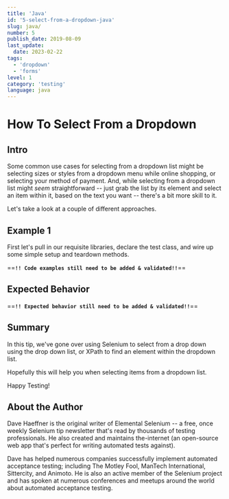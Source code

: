 ```yaml
---
title: 'Java'
id: '5-select-from-a-dropdown-java'
slug: java/
number: 5
publish_date: 2019-08-09
last_update: 
  date: 2023-02-22
tags:
  - 'dropdown'
  - 'forms'
level: 1
category: 'testing'
language: java
---
```


# How To Select From a Dropdown

## Intro

Some common use cases for selecting from a dropdown list might be selecting sizes or styles from a dropdown menu while online shopping, or selecting your method of payment. And, while selecting from a dropdown list might *seem* straightforward -- just grab the list by its element and select an item within it, based on the text you want -- there's a bit more skill to it.

Let's take a look at a couple of different approaches.

## Example 1

First let's pull in our requisite libraries, declare the test class, and wire up some simple setup and teardown methods.

==**`!! Code examples still need to be added & validated!!`**==

## Expected Behavior

==**`!! Expected behavior still need to be added & validated!!`**==

## Summary

In this tip, we've gone over using Selenium to select from a drop down using the drop down list, or XPath to find an element within the dropdown list.

Hopefully this will help you when selecting items from a dropdown list. 

Happy Testing!

## About the Author

Dave Haeffner is the original writer of Elemental Selenium -- a free, once weekly Selenium tip newsletter that's read by thousands of testing professionals. He also created and maintains the-internet (an open-source web app that's perfect for writing automated tests against).

Dave has helped numerous companies successfully implement automated acceptance testing; including The Motley Fool, ManTech International, Sittercity, and Animoto. He is also an active member of the Selenium project and has spoken at numerous conferences and meetups around the world about automated acceptance testing.
